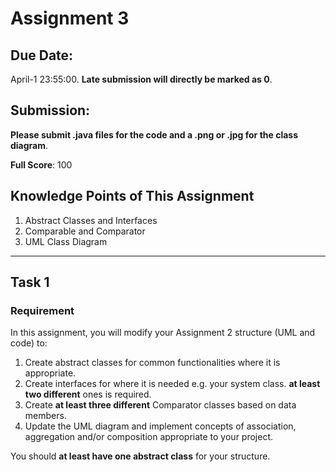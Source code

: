 # Assignment 3

## **Due Date:**

April-1 23:55:00. **Late submission will directly be marked as 0**.

## **Submission:**

**Please submit .java files for the code and a .png or .jpg for the class diagram**.

**Full Score**: 100

## **Knowledge Points** of This Assignment

1. Abstract Classes and Interfaces
2. Comparable and Comparator
3. UML Class Diagram

---

## Task 1

### Requirement

In this assignment, you will modify your Assignment 2 structure (UML and code) to:

1. Create abstract classes for common functionalities where it is appropriate.
2. Create interfaces for where it is needed e.g. your system class. **at least two different** ones is required.
3. Create **at least three different** Comparator classes based on data members.
4. Update the UML diagram and implement concepts of association, aggregation and/or composition appropriate to your project.

You should **at least have one abstract class** for your structure.

